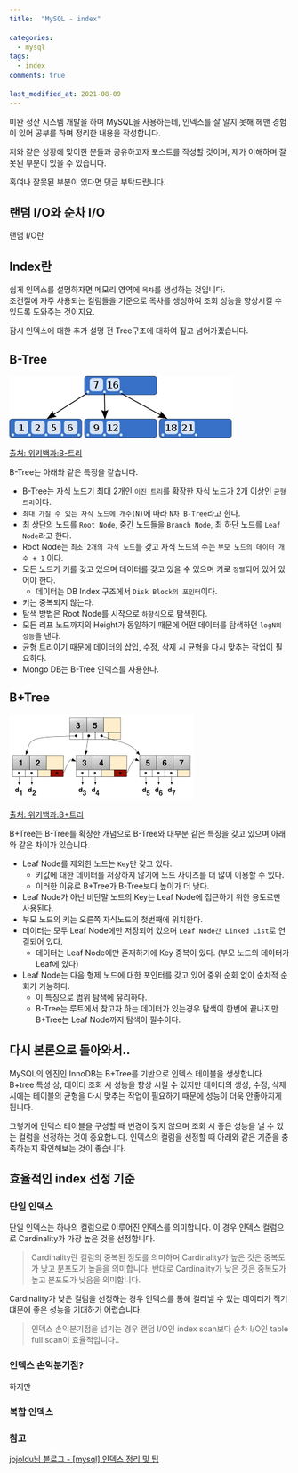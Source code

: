```yaml
---
title:  "MySQL - index"

categories:
  - mysql
tags:
  - index
comments: true

last_modified_at: 2021-08-09
---
```


미완
정산 시스템 개발을 하며 MySQL을 사용하는데, 인덱스를 잘 알지 못해 헤맨 경험이 있어 공부를 하며 정리한 내용을 작성합니다.

저와 같은 상황에 맞이한 분들과 공유하고자 포스트를 작성할 것이며, 제가 이해하며 잘못된 부분이 있을 수 있습니다.

혹여나 잘못된 부분이 있다면 댓글 부탁드립니다.

## 랜덤 I/O와 순차 I/O
랜덤 I/O란 

## Index란
쉽게 인덱스를 설명하자면 메모리 영역에 `목차`를 생성하는 것입니다. <br>
조건절에 자주 사용되는 컬럼들을 기준으로 목차를 생성하여 조회 성능을 향상시킬 수 있도록 도와주는 것이지요.

잠시 인덱스에 대한 추가 설명 전 Tree구조에 대하여 짚고 넘어가겠습니다.

## B-Tree
![1](/assets/images/b-tree.png)

[출처: 위키백과:B-트리](https://ko.wikipedia.org/wiki/B_%ED%8A%B8%EB%A6%AC)

B-Tree는 아래와 같은 특징을 같습니다.
* B-Tree는 자식 노드기 최대 2개인 `이진 트리`를 확장한 자식 노드가 2개 이상인 `균형 트리`이다.
* `최대 가질 수 있는 자식 노드에 개수(N)`에 따라 `N차 B-Tree`라고 한다.
* 최 상단의 노드를 `Root Node`, 중간 노드들을 `Branch Node`, 최 하단 노드를 `Leaf Node`라고 한다.
* Root Node는 `최소 2개의 자식 노드`를 갖고 자식 노드의 수는 `부모 노드의 데이터 개수 + 1` 이다.
* 모든 노드가 키를 갖고 있으며 데이터를 갖고 있을 수 있으며 키로 `정렬`되어 있어 있어야 한다. 
  * 데이터는 DB Index 구조에서 `Disk Block의 포인터`이다.
* 키는 중복되지 않는다.
* 탐색 방법은 Root Node를 시작으로 `하향식`으로 탐색한다.
* 모든 리프 노드까지의 Height가 동일하기 때문에 어떤 데이터를 탐색하던 `logN의 성능`을 낸다.
* 균형 트리이기 때문에 데이터의 삽입, 수정, 삭제 시 균형을 다시 맞추는 작업이 필요하다.
* Mongo DB는 B-Tree 인덱스를 사용한다.

## B+Tree
![1](/assets/images/b+tree.png)

[출처: 위키백과:B+트리](https://ko.wikipedia.org/wiki/B%2B_%ED%8A%B8%EB%A6%AC)

B+Tree는 B-Tree를 확장한 개념으로 B-Tree와 대부분 같은 특징을 갖고 있으며 아래와 같은 차이가 있습니다.
* Leaf Node를 제외한 노드는 `Key`만 갖고 있다.
  * 키값에 대한 데이터를 저장하지 않기에 노드 사이즈를 더 많이 이용할 수 있다.
  * 이러한 이유로 B+Tree가 B-Tree보다 높이가 더 낮다.
* Leaf Node가 아닌 비단말 노드의 Key는 Leaf Node에 접근하기 위한 용도로만 사용된다.
* 부모 노드의 키는 오른쪽 자식노드의 첫번째에 위치한다.
* 데이터는 모두 Leaf Node에만 저장되어 있으며 `Leaf Node간 Linked List`로 연결되어 있다.
  * 데이터는 Leaf Node에만 존재하기에 Key 중복이 있다. (부모 노드의 데이터가 Leaf에 있다)
* Leaf Node는 다음 형제 노드에 대한 포인터를 갖고 있어 중위 순회 없이 순차적 순회가 가능하다.
  * 이 특징으로 범위 탐색에 유리하다.
  * B-Tree는 루트에서 찾고자 하는 데이터가 있는경우 탐색이 한번에 끝나지만 B+Tree는 Leaf Node까지 탐색이 필수이다.

## 다시 본론으로 돌아와서..
MySQL의 엔진인 InnoDB는 B+Tree를 기반으로 인덱스 테이블을 생성합니다. <br>
B+tree 특성 상, 데이터 조회 시 성능을 향상 시킬 수 있지만 데이터의 생성, 수정, 삭제시에는 테이블의 균형을 다시 맞추는 작업이 필요하기 때문에 성능이 더욱 안좋아지게 됩니다.

그렇기에 인덱스 테이블을 구성할 때 변경이 잦지 않으며 조회 시 좋은 성능을 낼 수 있는 컬럼을 선정하는 것이 중요합니다.
인덱스의 컬럼을 선정할 때 아래와 같은 기준을 충족하는지 확인해보는 것이 좋습니다.

## 효율적인 index 선정 기준
### 단일 인덱스
단일 인덱스는 하나의 컬럼으로 이루어진 인덱스를 의미합니다.
이 경우 인덱스 컬럼으로 Cardinality가 가장 높은 것을 선정합니다.
> Cardinality란 컬럼의 중복된 정도를 의미하며 Cardinality가 높은 것은 중복도가 낮고 분포도가 높음을 의미합니다. 반대로 Cardinality가 낮은 것은 중복도가 높고 분포도가 낮음을 의미합니다.

Cardinality가 낮은 컬럼을 선정하는 경우 인덱스를 통해 걸러낼 수 있는 데이터가 적기 떄문에 좋은 성능을 기대하기 어렵습니다.
> 인덱스 손익분기점을 넘기는 경우 랜덤 I/O인 index scan보다 순차 I/O인 table full scan이 효율적입니다..

### 인덱스 손익분기점?



하지만 

### 복합 인덱스



### 참고
[jojoldu님 블로그 - [mysql] 인덱스 정리 및 팁](https://jojoldu.tistory.com/243?category=761883)